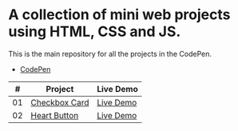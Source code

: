 # A collection of mini web projects using HTML, CSS and JS.

This is the main repository for all the projects in the CodePen.

- [CodePen](https://codepen.io/fireblader/)

|  #  | Project                                                                       | Live Demo                            |
| :-: | ----------------------------------------------------------------------------- | ------------------------------------ |
| 01  | [Checkbox Card](https://github.com/fireblader/pens/tree/master/checkbox-card) | [Live Demo](https://cdpn.io/zYBxEWX) |
| 02  | [Heart Button](https://github.com/fireblader/pens/tree/master/heart-button)   | [Live Demo](https://cdpn.io/rNjByrR) |
